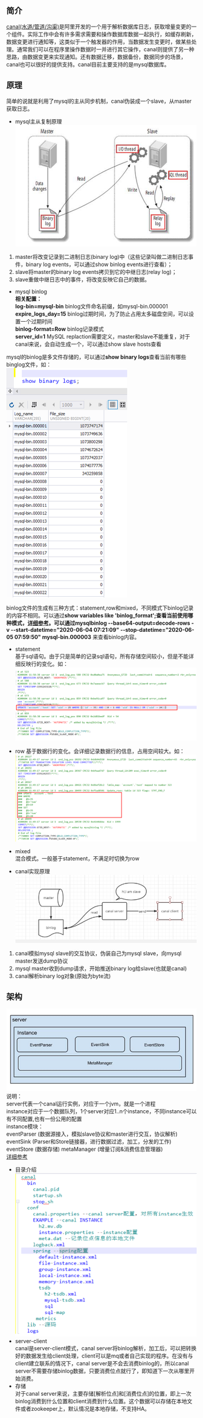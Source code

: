 ## 简介  
[canal(水道/管道/沟渠)](https://github.com/alibaba/canal)是阿里开发的一个用于解析数据库日志，获取增量变更的一个组件。实际工作中会有许多需求需要和操作数据库数据一起执行，如缓存刷新，数据变更进行通知等，这类似于一个触发器的作用，当数据发生变更时，做某些处理。通常我们可以在程序里操作数据时一并进行其它操作，canal则提供了另一种思路，由数据变更来实现通知。还有数据迁移，数据备份，数据同步的场景，canal也可以很好的提供支持。canal目前主要支持的是mysql数据库。  

## 原理  
简单的说就是利用了mysql的主从同步机制，canal伪装成一个slave，从master获取日志。  
- mysql主从复制原理  
![image](https://github.com/jmilktea/jmilktea/blob/master/%E4%B8%AD%E9%97%B4%E4%BB%B6/canal/images/mysql-master-slave.png)  
1. master将改变记录到二进制日志(binary log)中（这些记录叫做二进制日志事件，binary log events，可以通过show binlog events进行查看）；
2. slave将master的binary log events拷贝到它的中继日志(relay log)；
3. slave重做中继日志中的事件，将改变反映它自己的数据。

- mysql binlog  
**相关配置：**    
**log-bin=mysql-bin** binlog文件命名前缀，如mysql-bin.000001  
**expire_logs_day=15** binlog过期时间，为了防止占用太多磁盘空间，可以设置一个过期时间  
**binlog-format=Row** binlog记录模式  
**server_id=1** MySQL replaction需要定义，master和slave不能重复，对于canal来说，会自动生成一个，可以通过show slave hosts查看

mysql的binlog是多文件存储的，可以通过**show binary logs**查看当前有哪些binglog文件，如：  
![iamge](https://github.com/jmilktea/jmilktea/blob/master/%E4%B8%AD%E9%97%B4%E4%BB%B6/canal/images/show-binlog.png)    

binlog文件的生成有三种方式：statement,row和mixed，不同模式下binlog记录的内容不相同。可以通过**show variables like 'binlog_format';**查看当前使用哪种模式，[详细参考](https://dev.mysql.com/doc/refman/5.7/en/binary-log.html)。可以通过**mysqlbinlog --base64-output=decode-rows -v --start-datetime="2020-06-04 07:21:09" --stop-datetime="2020-06-05 07:59:50" mysql-bin.000003** 来查看binlog内容。  
- statement  
基于sql语句。由于只是简单的记录sql语句，所有存储空间较小，但是不能详细反映行的变化。如：  
![image](https://github.com/jmilktea/jmilktea/blob/master/%E4%B8%AD%E9%97%B4%E4%BB%B6/canal/images/binlog-statement.png)  
- row
基于数据行的变化。会详细记录数据行的信息，占用空间较大。如：  
![image](https://github.com/jmilktea/jmilktea/blob/master/%E4%B8%AD%E9%97%B4%E4%BB%B6/canal/images/biinlog-row.png)  
- mixed  
混合模式。一般基于statement，不满足时切换为row

- canal实现原理  
![image](https://github.com/jmilktea/jmilktea/blob/master/%E4%B8%AD%E9%97%B4%E4%BB%B6/canal/images/canal-slave-2.png)  
1. canal模拟mysql slave的交互协议，伪装自己为mysql slave，向mysql master发送dump协议
2. mysql master收到dump请求，开始推送binary log给slave(也就是canal)
3. canal解析binary log对象(原始为byte流)

## 架构
![image](https://github.com/jmilktea/jmilktea/blob/master/%E4%B8%AD%E9%97%B4%E4%BB%B6/canal/images/canal-frame.png)  
说明：  
server代表一个canal运行实例，对应于一个jvm，就是一个进程  
instance对应于一个数据队列，1个server对应1..n个instance，不同instance可以有不同配置,也有一份公用的配置    
instance模块：  
eventParser (数据源接入，模拟slave协议和master进行交互，协议解析)
eventSink (Parser和Store链接器，进行数据过滤，加工，分发的工作)
eventStore (数据存储)
metaManager (增量订阅&消费信息管理器)  
[详细参考](https://github.com/alibaba/canal/wiki/%E7%AE%80%E4%BB%8B)   
- 目录介绍  
![image](https://github.com/jmilktea/jmilktea/blob/master/%E4%B8%AD%E9%97%B4%E4%BB%B6/canal/images/canal-floder.png)   
- server-client  
canal是server-client模式，canal server将binlog解析，加工后，可以把转换好的数据发生给client处理，client可以是mq或者自己实现的程序。在没有与client建立联系的情况下，canal server是不会去消费binlog的，所以canal server不需要存储binlog数据，只要消费位点就行了，即知道下一次从哪里开始消费。    
- 存储  
对于canal server来说，主要存储[解析位点]和[消费位点]的位置，即上一次binlog消费到什么位置和client消费到什么位置。这个数据可以存储在本地文件或者zookeeper上，默认情况是本地存储，不支持HA。

